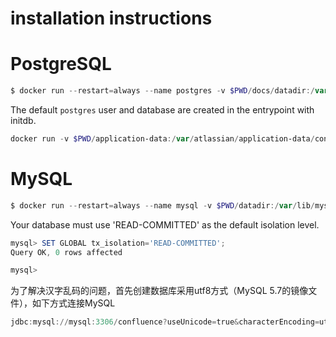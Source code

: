 # installation instructions
# PostgreSQL

```powershell
$ docker run --restart=always --name postgres -v $PWD/docs/datadir:/var/lib/postgresql/data -d postgres:9
```
The default <code>postgres</code> user and database are created in the entrypoint with initdb.

```powershell
docker run -v $PWD/application-data:/var/atlassian/application-data/confluence --restart=always --name=confluence -d -p 8090:8090 -p 8091:8091 --link postgres:postgres atlassian/confluence-server
```

# MySQL

```powershell
$ docker run --restart=always --name mysql -v $PWD/datadir:/var/lib/mysql -p 3306:3306 -e MYSQL_ROOT_PASSWORD=secret -d mysql:5.7
```

Your database must use 'READ-COMMITTED' as the default isolation level.

```powershell
mysql> SET GLOBAL tx_isolation='READ-COMMITTED';
Query OK, 0 rows affected

mysql>
```

为了解决汉字乱码的问题，首先创建数据库采用utf8方式（MySQL 5.7的镜像文件），如下方式连接MySQL

```powershell
jdbc:mysql://mysql:3306/confluence?useUnicode=true&characterEncoding=utf8 
```